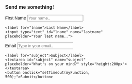 <html>
<head>
<meta name="viewport" content="width=device-width, initial-scale=1">
<style>
body {font-family: Arial, Helvetica, sans-serif;}
* {box-sizing: border-box;}

input[type=text], select, textarea {
  width: 100%;
  padding: 12px;
  border: 1px solid #ccc;
  border-radius: 4px;
  box-sizing: border-box;
  margin-top: 6px;
  margin-bottom: 16px;
  resize: vertical;
}

input[type=submit] {
  background-color: #4CAF50;
  color: white;
  padding: 12px 20px;
  border: none;
  border-radius: 4px;
  cursor: pointer;
}

input[type=submit]:hover {
  background-color: #45a049;
}

.container {
  border-radius: 5px;
  width: 100%;
  height: auto;
  margin: auto auto;
  background-color: #f2f2f2;
  padding: 10px;
  
}
</style>
</head>
<body>

<h3>Send me something!</h3>

<div class="container">
  <form action="http://sssandan.github.io/contact.php">
    <label for="fname">First Name</label>
    <input type="text" id="fname" name="firstname" placeholder="Your name..">

    <label for="lname">Last Name</label>
    <input type="text" id="lname" name="lastname" placeholder="Your last name..">

 <label for="email">Email</label>
    <input type="text" id="email" name="email" placeholder="Type in your email..">

    <label for="subject">Subject</label>
    <textarea id="subject" name="subject" placeholder="What's on your mind?" style="height:200px"></textarea>
    <button onclick="setTimeout(myFunction, 500);">Submit</button>
<script>
function myFunction() {
  alert('Got it!');
}
</script>
    
    
  </form>
</div>
  

</body>
</html>
